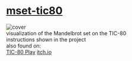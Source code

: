# [mset-tic80](https://binglecringle180.github.io/mset-tic80/)
![cover](https://yeetyourfiles.lol/download/0b9703c0-4096-4ef1-9904-b32110bb9491 "cover")\
visualization of the Mandelbrot set on the TIC-80\
instructions shown in the project\
also found on:\
[TIC-80 Play](https://tic80.com/play?cart=4020) [itch.io](https://infurity.itch.io/mandelbrot-set-tic-80)
